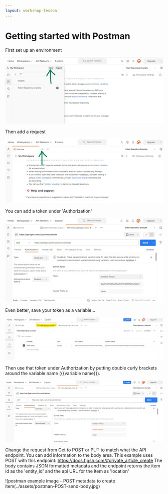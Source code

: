 ```yaml
---
layout: workshop-lesson
---
```


# Getting started with Postman

First set up an environment

![postman example image - set up environment](../assets/postman-create-environment.jpg)

Then add a request

![postman example image - add request](../assets/postman-create-request.jpg)

You can add a token under 'Authorization'

![postman example image - add token](../assets/postman-add-token.jpg)

Even better, save your token as a variable...

![postman example image - save token as variable](../assets/postman-create-variable-for-token.jpg)

Then use that token under Authorization by putting double curly brackets around the variable name ({{variable name}}).

![postman example image - set up environment](../assets/postman-add-token-as-variable.jpg)

Change the request from Get to POST or PUT to match what the API endpoint. You can add information to the body area. This example uses POST with this endpoint: https://docs.figsh.com/#private_article_create
The body contains JSON formatted metadata and the endpoint returns the item id as the 'entity_id' and the api URL for the item as 'location'

![postman example image - POST metadata to create item(../assets/postman-POST-send-body.jpg)